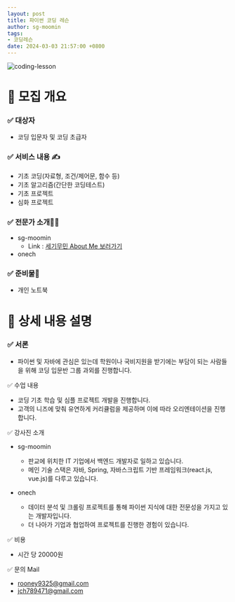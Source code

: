 ```yaml
---
layout: post
title: 파이썬 코딩 레슨
author: sg-moomin
tags:
- 코딩레슨
date: 2024-03-03 21:57:00 +0800
---
```


<!-- This post is to show Markdown syntax rendering on [**Chirpy**](https://github.com/cotes2020/jekyll-theme-chirpy/fork), you can also use it as an example of writing. Now, let's start looking at text and typography. -->

![coding-lesson](/assets/img/post/2024/20240303_1.jpeg)


# 🤚 모집 개요
### ✅ 대상자
- 코딩 입문자 및 코딩 초급자

### ✅ 서비스 내용 ✍️️
- 기초 코딩(자료형, 조건/제어문, 함수 등)
- 기초 알고리즘(간단한 코딩테스트)
- 기초 프로젝트
- 심화 프로젝트

### ✅ 전문가 소개👨‍💻
- sg-moomin 
  - Link : [세기무민 About Me 보러가기](https://sg-moomin.github.io/about)
- onech

### ✅ 준비물🎒
- 개인 노트북


# 🤚 상세 내용 설명
### ✅ 서론
- 파이썬 및 자바에 관심은 있는데 학원이나 국비지원을 받기에는 부담이 되는 사람들을 위해 코딩 입문반 그룹 과외를 진행합니다.

✅ 수업 내용 
- 코딩 기초 학습 및 심플 프로젝트 개발을 진행합니다.
- 고객의 니즈에 맞춰 유연하게 커리큘럼을 제공하며 이에 따라 오리엔테이션을 진행합니다.

✅ 강사진 소개
- sg-moomin
  - 판교에 위치한 IT 기업에서 백엔드 개발자로 일하고 있습니다. 
  - 메인 기술 스택은 자바, Spring, 자바스크립트 기반 프레임워크(react.js, vue.js)를 다루고 있습니다. 

- onech
  - 데이터 분석 및 크롤링 프로젝트를 통해 파이썬 지식에 대한 전문성을 가지고 있는 개발자입니다.
  - 더 나아가 기업과 협업하여 프로젝트를 진행한 경험이 있습니다.

✅ 비용 
- 시간 당 20000원
  
✅ 문의 
Mail 
- rooney9325@gmail.com 
- jch789471@gmail.com
